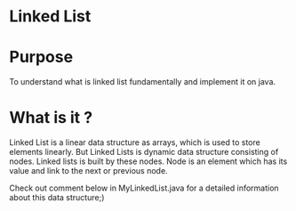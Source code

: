 # Linked List

# Purpose
To understand what is linked list fundamentally and implement it on java.

# What is it ?
Linked List is a linear data structure as arrays, which is used to store elements linearly. But Linked Lists is dynamic data structure consisting of nodes. Linked lists is built by 
these nodes. Node is an element which has its value and link to the next or previous node.

Check out comment below in MyLinkedList.java for a detailed information about this data structure;)

